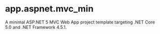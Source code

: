 # app.aspnet.mvc_min

A minimal ASP.NET 5 MVC Web App project template targeting .NET Core 5.0 and .NET Framework 4.5.1.